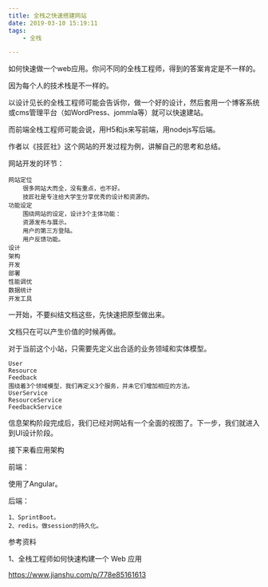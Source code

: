```yaml
---
title: 全栈之快速搭建网站
date: 2019-03-10 15:19:11
tags:
	- 全栈

---
```




如何快速做一个web应用。你问不同的全栈工程师，得到的答案肯定是不一样的。

因为每个人的技术栈是不一样的。

以设计见长的全栈工程师可能会告诉你，做一个好的设计，然后套用一个博客系统或cms管理平台（如WordPress、jommla等）就可以快速建站。

而前端全栈工程师可能会说，用H5和js来写前端，用nodejs写后端。

作者以《技匠社》这个网站的开发过程为例，讲解自己的思考和总结。

网站开发的环节：

```
网站定位
	很多网站大而全，没有重点，也不好。
	技匠社是专注给大学生分享优秀的设计和资源的。
功能设定
	围绕网站的设定，设计3个主体功能：
	资源发布与展示。
	用户的第三方登陆。
	用户反馈功能。
设计
架构
开发
部署
性能调优
数据统计
开发工具
```



一开始，不要纠结文档这些，先快速把原型做出来。

文档只在可以产生价值的时候再做。

对于当前这个小站，只需要先定义出合适的业务领域和实体模型。

```
User
Resource
Feedback
围绕着3个领域模型，我们再定义3个服务，并未它们增加相应的方法。
UserService
ResourceService
FeedbackService
```

信息架构阶段完成后，我们已经对网站有一个全面的视图了。下一步，我们就进入到UI设计阶段。



接下来看应用架构

前端：

使用了Angular。

后端：

```
1、SprintBoot。
2、redis。做session的持久化。
```







参考资料

1、全栈工程师如何快速构建一个 Web 应用

https://www.jianshu.com/p/778e85161613